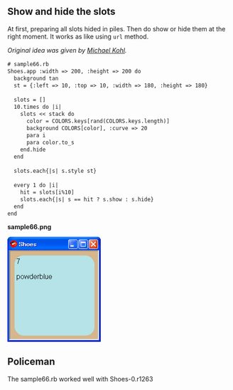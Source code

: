 Show and hide the slots
-----------------------
At first, preparing all slots hided in piles. Then do show or hide them at the right moment. It works as like using `url` method.

*Original idea was given by [Michael Kohl](http://citizen428.net/).*

	# sample66.rb
	Shoes.app :width => 200, :height => 200 do
	  background tan
	  st = {:left => 10, :top => 10, :width => 180, :height => 180}
	  
	  slots = []
	  10.times do |i|
	    slots << stack do
	      color = COLORS.keys[rand(COLORS.keys.length)]
	      background COLORS[color], :curve => 20
	      para i
	      para color.to_s
	    end.hide
	  end
	  
	  slots.each{|s| s.style st}
	  
	  every 1 do |i|
	    hit = slots[i%10]
	    slots.each{|s| s == hit ? s.show : s.hide} 
	  end
	end

**sample66.png**

![sample66.png](http://github.com/ashbb/shoes_tutorial_html/raw/master/images/sample66.png)

Policeman
---------

The sample66.rb worked well with Shoes-0.r1263
